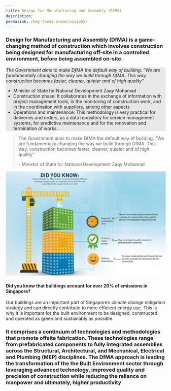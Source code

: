 ```yaml
---
title: Design for Manufacturing and Assembly (DfMA)
description:  
permalink: /key-focus-areas/vision5/
---
```

### Design for Manufacturing and Assembly (DfMA) is a game-changing method of construction which involves construction being designed for manufacturing off-site in a controlled environment, before being assembled on-site. 

<div style="background-color:#e8e8e8;">
<em><p>The Government aims to make DfMA the default way of building. "We are fundamentally changing the way we build through DfMA. This way, construction becomes faster, cleaner, quieter and of high quality"</p></em>
<ul>
  <li> Minister of State for National Development Zaqy Mohamad </li>
  <li>Construction phase: It collaborates in the exchange of information with project management tools, in the monitoring of construction work, and in the coordination with suppliers, among other aspects</li>
  <li>Operations and maintenance: This methodology is very practical for deliveries and orders, as a data repository for service management systems, for predictive maintenance and for the renovation and termination of works.</li>
</ul>
</div>


<blockquote>
  <p>The Government aims to make DfMA the default way of building. "We are fundamentally changing the way we build through DfMA. This way, construction becomes faster, cleaner, quieter and of high quality"</p>
  <p> - Minister of State for National Development Zaqy Mohamad</p>
  <span class="author"></span>
</blockquote>

![Sustainable Desrsvelopment](/images/dfma01.jpg)




#### Did you know that buildings account for over 20% of emissions in Singapore?

Our buildings are an important part of Singapore’s climate change mitigation strategy and can directly contribute to more efficient energy use. This is why it is important for the built environment to be designed, constructed and operated as green and sustainably as possible.


### It comprises a continuum of technologies and methodologies that promote offsite fabrication. These technologies range from prefabricated components to fully integrated assemblies across the Structural, Architectural, and Mechanical, Electrical and Plumbing (MEP) disciplines. The DfMA approach is leading the transformation of the the Built Environment sector through leveraging advanced technology, improved quality and precision of construction while reducing the reliance on manpower and ultimately, higher productivity

